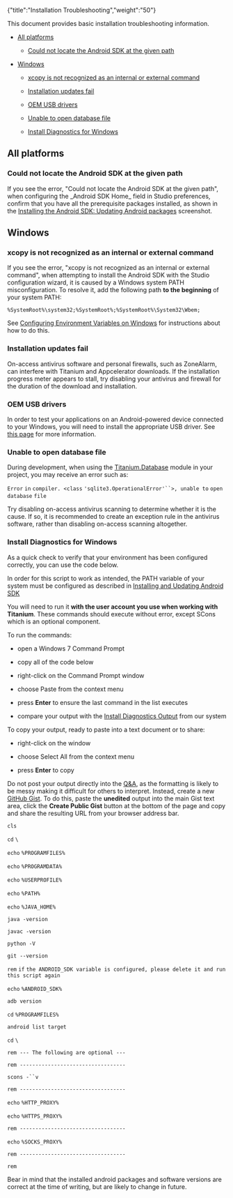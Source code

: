 {"title":"Installation Troubleshooting","weight":"50"}

This document provides basic installation troubleshooting information.

* [All platforms](#all-platforms)

    * [Could not locate the Android SDK at the given path](#could-not-locate-the-android-sdk-at-the-given-path)

* [Windows](#windows)

    * [xcopy is not recognized as an internal or external command](#xcopy-is-not-recognized-as-an-internal-or-external-command)

    * [Installation updates fail](#installation-updates-fail)

    * [OEM USB drivers](#oem-usb-drivers)

    * [Unable to open database file](#unable-to-open-database-file)

    * [Install Diagnostics for Windows](#install-diagnostics-for-windows)

## All platforms

### Could not locate the Android SDK at the given path

If you see the error, "Could not locate the Android SDK at the given path", when configuring the \_Android SDK Home\_ field in Studio preferences, confirm that you have all the prerequisite packages installed, as shown in the [Installing the Android SDK: Updating Android packages](/docs/appc/Titanium_SDK/Titanium_SDK_Getting_Started/Installation_and_Configuration/Installing_Platform_SDKs/Installing_the_Android_SDK/#UpdatingAndroidpackages) screenshot.

## Windows

### xcopy is not recognized as an internal or external command

If you see the error, "xcopy is not recognized as an internal or external command", when attempting to install the Android SDK with the Studio configuration wizard, it is caused by a Windows system PATH misconfiguration. To resolve it, add the following path **to the beginning** of your system PATH:

`%SystemRoot%\system32;%SystemRoot%;%SystemRoot%\System32\Wbem;`

See [Configuring Environment Variables on Windows](/docs/appc/Titanium_SDK/Titanium_SDK_Getting_Started/Installation_and_Configuration/Software_Locations_and_Environment_Variables/#configuring-environment-variables-on-windows) for instructions about how to do this.

### Installation updates fail

On-access antivirus software and personal firewalls, such as ZoneAlarm, can interfere with Titanium and Appcelerator downloads. If the installation progress meter appears to stall, try disabling your antivirus and firewall for the duration of the download and installation.

### OEM USB drivers

In order to test your applications on an Android-powered device connected to your Windows, you will need to install the appropriate USB driver. See [this page](http://developer.android.com/sdk/oem-usb.html) for more information.

### Unable to open database file

During development, when using the [Titanium.Database](#!/api/Titanium.Database) module in your project, you may receive an error such as:

`Error` `in` `compiler. <class` `'sqlite3.OperationalError'``>, unable to` `open` `database` `file`

Try disabling on-access antivirus scanning to determine whether it is the cause. If so, it is recommended to create an exception rule in the antivirus software, rather than disabling on-access scanning altogether.

### Install Diagnostics for Windows

As a quick check to verify that your environment has been configured correctly, you can use the code below.

In order for this script to work as intended, the PATH variable of your system must be configured as described in [Installing and Updating Android SDK](/docs/appc/Titanium_SDK/Titanium_SDK_Getting_Started/Installation_and_Configuration/Installing_Platform_SDKs/Installing_the_Android_SDK/#windows)

You will need to run it **with the user account you use when working with Titanium**. These commands should execute without error, except SCons which is an optional component.

To run the commands:

* open a Windows 7 Command Prompt

* copy all of the code below

* right-click on the Command Prompt window

* choose Paste from the context menu

* press **Enter** to ensure the last command in the list executes

* compare your output with the [Install Diagnostics Output](/docs/appc/Titanium_SDK/Titanium_SDK_Getting_Started/Installation_and_Configuration/Installation_Troubleshooting/Install_Diagnostics_Script_Output/) from our system

To copy your output, ready to paste into a text document or to share:

* right-click on the window

* choose Select All from the context menu

* press **Enter** to copy

Do not post your output directly into the [Q&A](http://developer.appcelerator.com/questions/created), as the formatting is likely to be messy making it difficult for others to interpret. Instead, create a new [GitHub Gist](https://gist.github.com/). To do this, paste the **unedited** output into the main Gist text area, click the **Create Public Gist** button at the bottom of the page and copy and share the resulting URL from your browser address bar.

`cls`

`cd` `\`

`echo` `%PROGRAMFILES%`

`echo` `%PROGRAMDATA%`

`echo` `%USERPROFILE%`

`echo` `%PATH%`

`echo` `%JAVA_HOME%`

`java -version`

`javac -version`

`python -V`

`git --version`

`rem` `if` `the ANDROID_SDK variable is configured, please delete it and run this script again`

`echo` `%ANDROID_SDK%`

`adb version`

`cd` `%PROGRAMFILES%`

`android list target`

`cd` `\`

`rem --- The following are optional ---`

`rem ----------------------------------`

`scons -``v`

`rem ----------------------------------`

`echo` `%HTTP_PROXY%`

`echo` `%HTTPS_PROXY%`

`rem ----------------------------------`

`echo` `%SOCKS_PROXY%`

`rem ----------------------------------`

`rem`

Bear in mind that the installed android packages and software versions are correct at the time of writing, but are likely to change in future.
